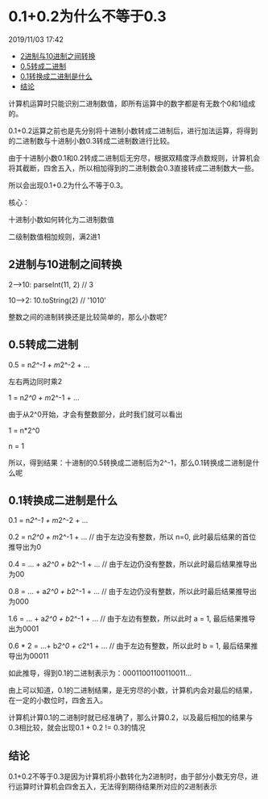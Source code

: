 # 0.1+0.2为什么不等于0.3

2019/11/03 17:42
<!-- TOC -->

- [2进制与10进制之间转换](#2进制与10进制之间转换)
- [0.5转成二进制](#05转成二进制)
- [0.1转换成二进制是什么](#01转换成二进制是什么)
- [结论](#结论)

<!-- /TOC -->

计算机运算时只能识别二进制数值，即所有运算中的数字都是有无数个0和1组成的。

0.1+0.2运算之前也是先分别将十进制小数转成二进制后，进行加法运算，将得到的二进制数与十进制小数0.3转成二进制数进行比较。

由于十进制小数0.1和0.2转成二进制后无穷尽，根据双精度浮点数规则，计算机会将其截断，四舍五入，所以相加得到的二进制数会0.3直接转成二进制数大一些。

所以会出现0.1+0.2为什么不等于0.3。

核心：

十进制小数如何转化为二进制数值

二级制数值相加规则，满2进1

## 2进制与10进制之间转换

2——>10: parseInt(11, 2)  // 3

10——>2: 10.toString(2)   // '1010'

整数之间的进制转换还是比较简单的，那么小数呢?

## 0.5转成二进制

0.5 = n*2^-1 + m*2^-2 + ...

左右两边同时乘2

1 = n*2^0 + m*2^-1 + ...

由于从2^0开始，才会有整数部分，此时我们就可以看出

1 = n*2^0

n = 1

所以，得到结果：十进制的0.5转换成二进制后为2^-1，那么0.1转换成二进制是什么呢

## 0.1转换成二进制是什么

0.1 = n*2^-1 + m*2^-2 + ...

0.2 = n*2^0 + m*2^-1 + ...   // 由于左边没有整数，所以 n=0, 此时最后结果的首位推导出为0

0.4 = ... + a*2^0 + b*2^-1 + ...  // 由于左边仍没有整数，所以此时最后结果推导出为00

0.8 = ... + a*2^0 + b*2^-1 + ...  // 由于左边仍没有整数，所以此时最后结果推导出为000

1.6 = ... + a*2^0 + b*2^-1 + ...  // 由于左边有整数，所以此时 a = 1, 最后结果推导出为0001

0.6 * 2 = ...+ b*2^0 + c*2^1 + ...  // 由于左边有整数，所以此时 b = 1, 最后结果推导出为00011

如此推导，得到0.1的二进制表示为：00011001100110011...

由上可以知道，0.1的二进制结果，是无穷尽的小数，计算机内会对最后的结果，在一定的小数位时，四舍五入。

计算机计算0.1的二进制时就已经准确了，那么计算0.2，以及最后相加的结果与0.3相比较，就会出现0.1 + 0.2 != 0.3的情况

## 结论

0.1+0.2不等于0.3是因为计算机将小数转化为2进制时，由于部分小数无穷尽，进行运算时计算机会四舍五入，无法得到期待结果所对应的2进制表示
